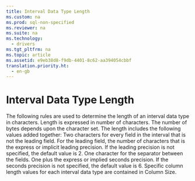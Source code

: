 ```yaml
---
title: Interval Data Type Length
ms.custom: na
ms.prod: sql-non-specified
ms.reviewer: na
ms.suite: na
ms.technology: 
  - drivers
ms.tgt_pltfrm: na
ms.topic: article
ms.assetid: e9eb38d8-f9db-4401-8c62-aa394054cbbf
translation.priority.ht: 
  - en-gb
---
```

# Interval Data Type Length
<?xml version="1.0" encoding="utf-8"?>
<developerReferenceWithoutSyntaxDocument xmlns="http://ddue.schemas.microsoft.com/authoring/2003/5" xmlns:xlink="http://www.w3.org/1999/xlink" xmlns:xsi="http://www.w3.org/2001/XMLSchema-instance" xsi:schemaLocation="http://ddue.schemas.microsoft.com/authoring/2003/5 http://dduestorage.blob.core.windows.net/ddueschema/developer.xsd">
  <introduction>
    <para>The following rules are used to determine the length of an interval data type in characters. Length is expressed in number of characters. The number of bytes depends upon the character set. The length includes the following values added together:  </para>
    <list class="bullet">
      <listItem>
        <para>Two characters for every field in the interval that is not the leading field.</para>
      </listItem>
      <listItem>
        <para>For the leading field, the number of characters that is the express or implicit leading precision. If the leading precision is not specified, the default value is 2.</para>
      </listItem>
      <listItem>
        <para>One character for the separator between the fields.</para>
      </listItem>
      <listItem>
        <para>One plus the express or implied seconds precision. If the seconds precision is not specified, the default value is 6.</para>
      </listItem>
    </list>
    <para>Specific column length values for each interval data type are contained in <legacyLink xlink:href="541b83ab-b16d-4714-bcb2-3c3daa9a963b">Column Size</legacyLink>.</para>
  </introduction>
  <relatedTopics />
</developerReferenceWithoutSyntaxDocument>